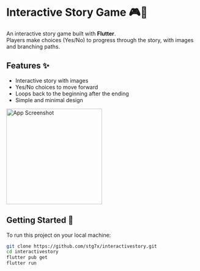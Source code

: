 # Interactive Story Game 🎮📖

An interactive story game built with **Flutter**.  
Players make choices (Yes/No) to progress through the story, with images and branching paths.

## Features ✨
- Interactive story with images  
- Yes/No choices to move forward  
- Loops back to the beginning after the ending  
- Simple and minimal design  




<img src="https://github.com/user-attachments/assets/2ce81f13-4c03-4dbf-8ed4-53e6c55b31a0" alt="App Screenshot" width="250"/>




## Getting Started 🚀
To run this project on your local machine:

```bash
git clone https://github.com/stg7x/interactivestory.git
cd interactivestory
flutter pub get
flutter run
